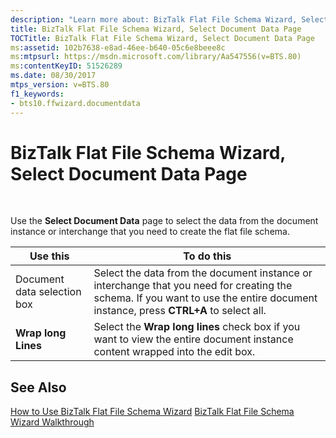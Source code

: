 ```yaml
---
description: "Learn more about: BizTalk Flat File Schema Wizard, Select Document Data Page"
title: BizTalk Flat File Schema Wizard, Select Document Data Page
TOCTitle: BizTalk Flat File Schema Wizard, Select Document Data Page
ms:assetid: 102b7638-e8ad-46ee-b640-05c6e8beee8c
ms:mtpsurl: https://msdn.microsoft.com/library/Aa547556(v=BTS.80)
ms:contentKeyID: 51526289
ms.date: 08/30/2017
mtps_version: v=BTS.80
f1_keywords:
- bts10.ffwizard.documentdata
---
```


# BizTalk Flat File Schema Wizard, Select Document Data Page

 

Use the **Select Document Data** page to select the data from the document instance or interchange that you need to create the flat file schema.

<table>
<thead>
<tr class="header">
<th>Use this</th>
<th>To do this</th>
</tr>
</thead>
<tbody>
<tr class="odd">
<td>Document data selection box</td>
<td>Select the data from the document instance or interchange that you need for creating the schema. If you want to use the entire document instance, press <strong>CTRL+A</strong> to select all.</td>
</tr>
<tr class="even">
<td><strong>Wrap long Lines</strong></td>
<td>Select the <strong>Wrap long lines</strong> check box if you want to view the entire document instance content wrapped into the edit box.</td>
</tr>
</tbody>
</table>


## See Also

[How to Use BizTalk Flat File Schema Wizard](https://msdn.microsoft.com/library/aa577936\(v=bts.80\))  
[BizTalk Flat File Schema Wizard Walkthrough](https://msdn.microsoft.com/library/aa577613\(v=bts.80\))

